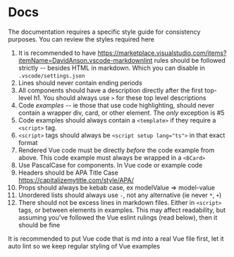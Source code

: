 # Docs

The documentation requires a specific style guide for consistency purposes. You can review the styles required here

1. It is recommended to have <https://marketplace.visualstudio.com/items?itemName=DavidAnson.vscode-markdownlint> rules should be followed strictly -- besides HTML in markdown. Which you can disable in `.vscode/settings.json`
2. Lines should never contain ending periods
3. All components should have a description directly after the first top-level h1. You should always use `>` for these top level descriptions
4. Code _examples_ -- ie those that use code highlighting, should never contain a wrapper div, card, or other element. The _only_ exception is #5
5. Code examples should always contain a `<template>` if they require a `<script>` tag.
6. `<script>` tags should always be `<script setup lang="ts">` in that exact format
7. Rendered Vue code must be directly _before_ the code example from above. This code example must always be wrapped in a `<BCard>`
8. Use PascalCase for components. In Vue code or example code
9. Headers should be APA Title Case <https://capitalizemytitle.com/style/APA/>
10. Props should always be kebab case, ex modelValue => model-value
11. Unordered lists should always use `-`, not any alternative (ie never `*`, `+`)
12. There should not be excess lines in markdown files. Either in `<script>` tags, or between elements in examples. This may affect readability, but assuming you've followed the Vue eslint rulings (read below), then it should be fine

It is recommended to put Vue code that is md into a real Vue file first, let it auto lint so we keep regular styling of Vue examples
